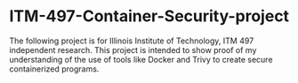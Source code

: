 # ITM-497-Container-Security-project
The following project is for Illinois Institute of Technology, ITM 497 independent research. This project is intended to show proof of my understanding of the use of tools like Docker and Trivy to create secure containerized programs.
